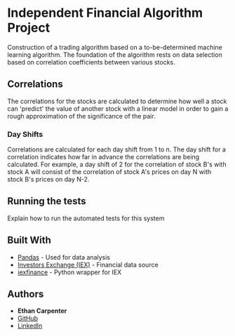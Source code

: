 # Independent Financial Algorithm Project

Construction of a trading algorithm based on a to-be-determined machine learning algorithm.  The foundation of the algorithm rests on data selection based on correlation coefficients between various stocks.

## Correlations

The correlations for the stocks are calculated to determine how well a stock can 'predict' the value of another stock with a linear model in order to gain a rough approximation of the significance of the pair.  

### Day Shifts

Correlations are calculated for each day shift from 1 to n.  The day shift for a correlation indicates how far in advance the correlations are being calculated.  For example, a day shift of 2 for the correlation of stock B's with stock A will consist of the correlation of stock A's prices on day N with stock B's prices on day N-2. 

## Running the tests

Explain how to run the automated tests for this system

## Built With

* [Pandas](https://pandas.pydata.org/) - Used for data analysis
* [Investors Exchange (IEX)](https://rometools.github.io/rome/) - Financial data source
* [iexfinance](https://addisonlynch.github.io/iexfinance/stable/) - Python wrapper for IEX

## Authors

* **Ethan Carpenter**
* [GitHub](https://github.com/ethan9carpenter)
* [LinkedIn](https://www.linkedin.com/in/ethan-c-90870a11b/)
